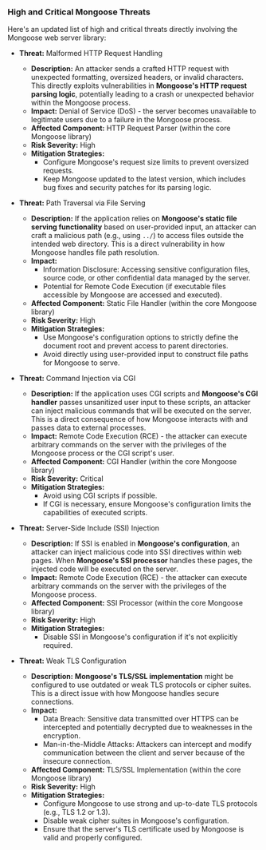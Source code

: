 ### High and Critical Mongoose Threats

Here's an updated list of high and critical threats directly involving the Mongoose web server library:

*   **Threat:** Malformed HTTP Request Handling
    *   **Description:** An attacker sends a crafted HTTP request with unexpected formatting, oversized headers, or invalid characters. This directly exploits vulnerabilities in **Mongoose's HTTP request parsing logic**, potentially leading to a crash or unexpected behavior within the Mongoose process.
    *   **Impact:** Denial of Service (DoS) - the server becomes unavailable to legitimate users due to a failure in the Mongoose process.
    *   **Affected Component:** HTTP Request Parser (within the core Mongoose library)
    *   **Risk Severity:** High
    *   **Mitigation Strategies:**
        *   Configure Mongoose's request size limits to prevent oversized requests.
        *   Keep Mongoose updated to the latest version, which includes bug fixes and security patches for its parsing logic.

*   **Threat:** Path Traversal via File Serving
    *   **Description:** If the application relies on **Mongoose's static file serving functionality** based on user-provided input, an attacker can craft a malicious path (e.g., using `../`) to access files outside the intended web directory. This is a direct vulnerability in how Mongoose handles file path resolution.
    *   **Impact:**
        *   Information Disclosure: Accessing sensitive configuration files, source code, or other confidential data managed by the server.
        *   Potential for Remote Code Execution (if executable files accessible by Mongoose are accessed and executed).
    *   **Affected Component:** Static File Handler (within the core Mongoose library)
    *   **Risk Severity:** High
    *   **Mitigation Strategies:**
        *   Use Mongoose's configuration options to strictly define the document root and prevent access to parent directories.
        *   Avoid directly using user-provided input to construct file paths for Mongoose to serve.

*   **Threat:** Command Injection via CGI
    *   **Description:** If the application uses CGI scripts and **Mongoose's CGI handler** passes unsanitized user input to these scripts, an attacker can inject malicious commands that will be executed on the server. This is a direct consequence of how Mongoose interacts with and passes data to external processes.
    *   **Impact:** Remote Code Execution (RCE) - the attacker can execute arbitrary commands on the server with the privileges of the Mongoose process or the CGI script's user.
    *   **Affected Component:** CGI Handler (within the core Mongoose library)
    *   **Risk Severity:** Critical
    *   **Mitigation Strategies:**
        *   Avoid using CGI scripts if possible.
        *   If CGI is necessary, ensure Mongoose's configuration limits the capabilities of executed scripts.

*   **Threat:** Server-Side Include (SSI) Injection
    *   **Description:** If SSI is enabled in **Mongoose's configuration**, an attacker can inject malicious code into SSI directives within web pages. When **Mongoose's SSI processor** handles these pages, the injected code will be executed on the server.
    *   **Impact:** Remote Code Execution (RCE) - the attacker can execute arbitrary commands on the server with the privileges of the Mongoose process.
    *   **Affected Component:** SSI Processor (within the core Mongoose library)
    *   **Risk Severity:** High
    *   **Mitigation Strategies:**
        *   Disable SSI in Mongoose's configuration if it's not explicitly required.

*   **Threat:** Weak TLS Configuration
    *   **Description:** **Mongoose's TLS/SSL implementation** might be configured to use outdated or weak TLS protocols or cipher suites. This is a direct issue with how Mongoose handles secure connections.
    *   **Impact:**
        *   Data Breach: Sensitive data transmitted over HTTPS can be intercepted and potentially decrypted due to weaknesses in the encryption.
        *   Man-in-the-Middle Attacks: Attackers can intercept and modify communication between the client and server because of the insecure connection.
    *   **Affected Component:** TLS/SSL Implementation (within the core Mongoose library)
    *   **Risk Severity:** High
    *   **Mitigation Strategies:**
        *   Configure Mongoose to use strong and up-to-date TLS protocols (e.g., TLS 1.2 or 1.3).
        *   Disable weak cipher suites in Mongoose's configuration.
        *   Ensure that the server's TLS certificate used by Mongoose is valid and properly configured.